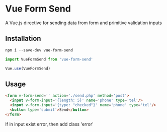 # Vue Form Send

A Vue.js directive for sending data from form and primitive validation inputs

## Installation

```js
npm i --save-dev vue-form-send
```

```js
import VueFormSend from 'vue-form-send'

Vue.use(VueFormSend)
```

## Usage

```html
<form v-form-send='' action='./send.php' method='post'>
  <input v-form-input='{length: 5}' name='phone' type='tel'/>
  <input v-form-input='{type: "checked"}' name='phone' type='tel'/>
  <button type='submit'>Send</button>
</form>
```

If in input exist error, then add class 'error'
